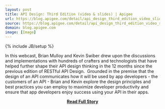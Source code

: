 ```yaml
---
layout: post
title: API Design: Third Edition (video & slides) | Apigee
url: https://blog.apigee.com/detail/api_design_third_edition_video_slides
source: https://blog.apigee.com/detail/api_design_third_edition_video_slides
domain: blog.apigee.com
image: [Image]
---
```

{% include JB/setup %}<p>In this webcast, Brian Mulloy and Kevin Swiber drew upon the discussions and implementations with hundreds of crafters and technologists that have helped further shape their API design thinking in the 12 months since the previous edition of RESTful API Design. 
 Grounded in the premise that the design of an API communicates how it will be used by app developers - the customers of an API - Brian and Kevin explore the design principles and best practices you can employ to maximize developer productivity and ensure that app developers enjoy success using your API in their apps.</p>
<center><p><a href="https://blog.apigee.com/detail/api_design_third_edition_video_slides" style='padding:25px; font-sze:18px; font-weight: bold;'>Read Full Story</a></p></center>
